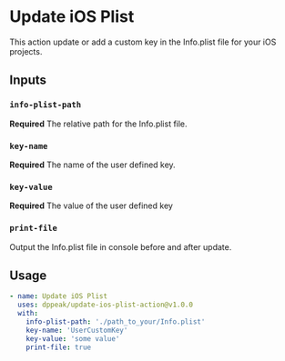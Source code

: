 # Update iOS Plist

This action update or add a custom key in the Info.plist file for your iOS projects.

## Inputs

### `info-plist-path`

**Required** The relative path for the Info.plist file.

### `key-name`
  
**Required** The name of the user defined key.

###  `key-value`
    
**Required** The value of the user defined key

###  `print-file`

Output the Info.plist file in console before and after update.

## Usage

```yaml
- name: Update iOS Plist
  uses: dppeak/update-ios-plist-action@v1.0.0
  with:
    info-plist-path: './path_to_your/Info.plist'
    key-name: 'UserCustomKey'
    key-value: 'some value'
    print-file: true
```

